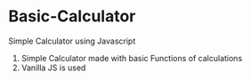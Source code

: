 # Basic-Calculator
Simple Calculator using Javascript
1. Simple Calculator made with basic Functions of calculations
2. Vanilla JS is used
